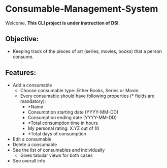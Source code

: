 # Consumable-Management-System
Welcome. **This CLI project is under instruction of DSI**.

## Objective:
- Keeping track of the pieces of art (series, movies, books) that a person consume.

## Features:
- Add a consumable
  - Choose consumable type: Either Books, Series or Movie.
  - Every consumable should have following properties (* fields are mandatory):
    - *Name
    - Consumption starting date (YYYY-MM-DD)
    - Consumption ending date (YYYY-MM-DD)
    - *Total consumption time in hours
    - My personal rating: X.YZ out of 10
    - *Total days of consumption
- Edit a consumable
- Delete a consumable
- See the list of consumables and individually
  - Gives tabular views for both cases
- See overall info

